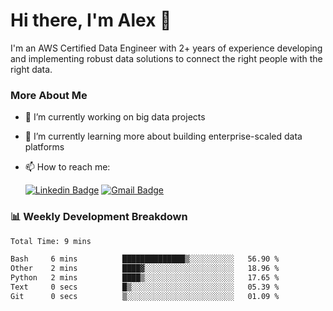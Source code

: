 # Hi there, I'm Alex  👋

I'm an AWS Certified Data Engineer with 2+ years of experience developing and implementing robust data solutions to connect the right people with the right data. 

### More About Me

- 🔭 I’m currently working on big data projects
- 🌱 I’m currently learning more about building enterprise-scaled data platforms
- 📫 How to reach me:

  [![Linkedin Badge](https://img.shields.io/badge/LinkedIn-0077B5?style=for-the-badge&logo=linkedin&logoColor=white)](https://www.linkedin.com/in/itsalexchen) [![Gmail Badge](https://img.shields.io/badge/Gmail-D14836?style=for-the-badge&logo=gmail&logoColor=white)](mailto:itsalexchen@gmail.com)




### 📊 Weekly Development Breakdown
<!--START_SECTION:waka-->

```txt
Total Time: 9 mins

Bash     6 mins          ██████████████▒░░░░░░░░░░   56.90 %
Other    2 mins          ████▓░░░░░░░░░░░░░░░░░░░░   18.96 %
Python   2 mins          ████▒░░░░░░░░░░░░░░░░░░░░   17.65 %
Text     0 secs          █▒░░░░░░░░░░░░░░░░░░░░░░░   05.39 %
Git      0 secs          ▒░░░░░░░░░░░░░░░░░░░░░░░░   01.09 %
```

<!--END_SECTION:waka-->
